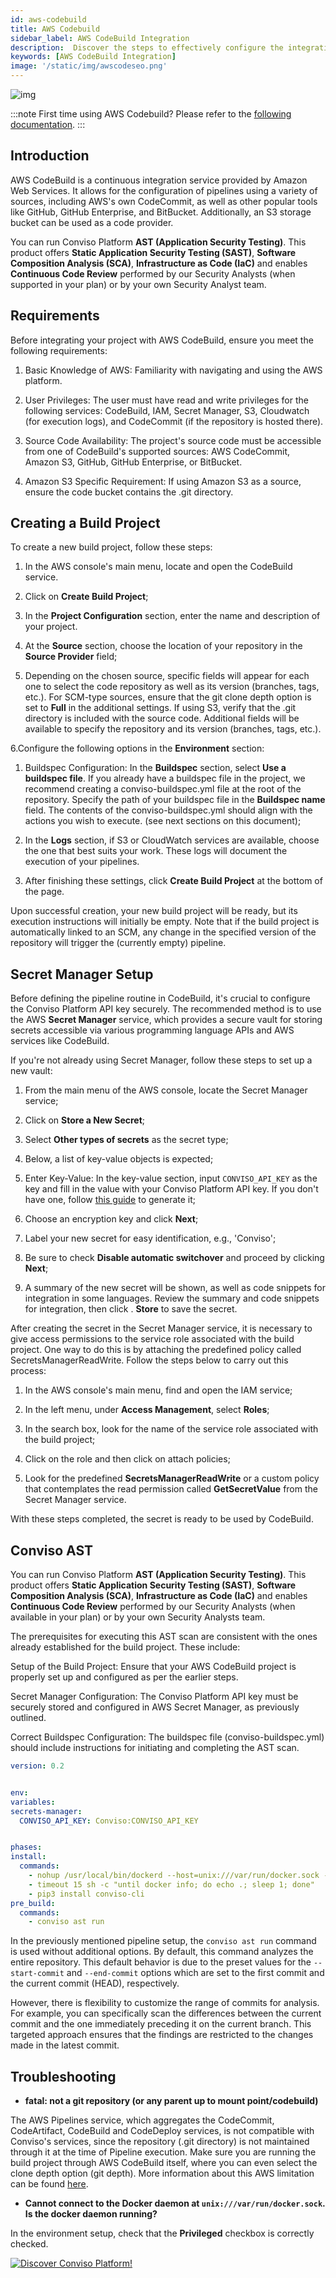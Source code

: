 ```yaml
---
id: aws-codebuild
title: AWS Codebuild
sidebar_label: AWS CodeBuild Integration
description:  Discover the steps to effectively configure the integration of AWS CodeBuild with the Conviso Platform. This guide will walk you through integrating your development pipeline with Conviso. By linking AWS CodeBuild with Conviso, you'll be able to incorporate security analysis directly into your continuous integration/continuous delivery (CI/CD) workflow, enhancing the security and efficiency of your development projects..
keywords: [AWS CodeBuild Integration]
image: '/static/img/awscodeseo.png'
---
```



<div style={{textAlign: 'center'}}>


![img](../../static/img/aws-codebuild.png  "AWS Codebuild.")


</div>


:::note
First time using AWS Codebuild? Please refer to the [following documentation](https://docs.aws.amazon.com/codebuild/). 
:::


## Introduction


AWS CodeBuild is a continuous integration service provided by Amazon Web Services. It allows for the configuration of pipelines using a variety of sources, including AWS's own CodeCommit, as well as other popular tools like GitHub, GitHub Enterprise, and BitBucket. Additionally, an S3 storage bucket can be used as a code provider.



You can run Conviso Platform **AST (Application Security Testing)**. This product offers **Static Application Security Testing (SAST)**, **Software Composition Analysis (SCA)**, **Infrastructure as Code (IaC)** and enables **Continuous Code Review** performed by our Security Analysts (when supported in your plan) or by your own Security Analyst team.


## Requirements


Before integrating your project with AWS CodeBuild, ensure you meet the following requirements:


1. Basic Knowledge of AWS: Familiarity with navigating and using the AWS platform.


2. User Privileges: The user must have read and write privileges for the following services: CodeBuild, IAM, Secret Manager, S3, Cloudwatch (for execution logs), and CodeCommit (if the repository is hosted there).


3. Source Code Availability: The project's source code must be accessible from one of CodeBuild's supported sources: AWS CodeCommit, Amazon S3, GitHub, GitHub Enterprise, or BitBucket.


4. Amazon S3 Specific Requirement: If using Amazon S3 as a source, ensure the code bucket contains the .git directory.


## Creating a Build Project


To create a new build project, follow these steps:


1. In the AWS console's main menu, locate and open the CodeBuild service.


2. Click on **Create Build Project**;


3. In the **Project Configuration** section, enter the name and description of your project.


4. At the **Source** section, choose the location of your repository in the **Source Provider** field;


5. Depending on the chosen source, specific fields will appear for each one to select the code repository as well as its version (branches, tags, etc.). For SCM-type sources, ensure that the git clone depth option is set to **Full** in the additional settings. If using S3, verify that the .git directory is included with the source code. Additional fields will be available to specify the repository and its version (branches, tags, etc.).


6.Configure the following options in the **Environment** section:


   1. Buildspec Configuration: In the **Buildspec** section, select **Use a buildspec file**. If you already have a buildspec file in the project, we recommend creating a conviso-buildspec.yml file at the root of the repository. Specify the path of your buildspec file in the  **Buildspec name** field. The contents of the conviso-buildspec.yml should align with the actions you wish to execute. (see next sections on this document);


   2. In the **Logs** section, if S3 or CloudWatch services are available, choose the one that best suits your work. These logs will document the execution of your pipelines.


   3. After finishing these settings, click **Create Build Project** at the bottom of the page.


Upon successful creation, your new build project will be ready, but its execution instructions will initially be empty. Note that if the build project is automatically linked to an SCM, any change in the specified version of the repository will trigger the (currently empty) pipeline.


## Secret Manager Setup


Before defining the pipeline routine in CodeBuild, it's crucial to configure the Conviso Platform API key securely. The recommended method is to use the AWS **Secret Manager** service, which provides a secure vault for storing secrets accessible via various programming language APIs and AWS services like CodeBuild.


If you're not already using Secret Manager, follow these steps to set up a new vault:


1. From the main menu of the AWS console, locate the Secret Manager service;


2. Click on **Store a New Secret**;


3. Select **Other types of secrets** as the secret type;


4. Below, a list of key-value objects is expected;


5. Enter Key-Value: In the key-value section, input  ```CONVISO_API_KEY``` as the key and fill in the value with your Conviso Platform API key. If you don't have one, follow [this guide](/how-to/generate-apikey.md) to generate it;


6. Choose an encryption key and click **Next**;


7. Label your new secret for easy identification, e.g., 'Conviso';


8. Be sure to check **Disable automatic switchover** and proceed by clicking  **Next**;


9. A summary of the new secret will be shown, as well as code snippets for integration in some languages. Review the summary and code snippets for integration, then click . **Store** to save the secret.


After creating the secret in the Secret Manager service, it is necessary to give access permissions to the service role associated with the build project. One way to do this is by attaching the predefined policy called SecretsManagerReadWrite. Follow the steps below to carry out this process:


1. In the AWS console's main menu, find and open the IAM service;


2. In the left menu, under **Access Management**, select **Roles**;


3. In the search box, look for the name of the service role associated with the build project;


4. Click on the role and then click on attach policies;


5. Look for the predefined **SecretsManagerReadWrite** or a custom policy that contemplates the read permission called **GetSecretValue** from the Secret Manager service.


With these steps completed, the secret is ready to be used by CodeBuild.



## Conviso AST

You can run Conviso Platform **AST (Application Security Testing)**. This product offers **Static Application Security Testing (SAST)**, **Software Composition Analysis (SCA)**, **Infrastructure as Code (IaC)** and enables **Continuous Code Review** performed by our Security Analysts (when available in your plan) or by your own Security Analysts team.

The prerequisites for executing this AST scan are consistent with the ones already established for the build project. These include:


Setup of the Build Project: Ensure that your AWS CodeBuild project is properly set up and configured as per the earlier steps.


Secret Manager Configuration: The Conviso Platform API key must be securely stored and configured in AWS Secret Manager, as previously outlined.


Correct Buildspec Configuration: The buildspec file (conviso-buildspec.yml) should include instructions for initiating and completing the AST scan.




```yml
version: 0.2


env:
variables:
secrets-manager:
  CONVISO_API_KEY: Conviso:CONVISO_API_KEY


phases:
install:
  commands:
    - nohup /usr/local/bin/dockerd --host=unix:///var/run/docker.sock --host=tcp://127.0.0.1:2375 --storage-driver=overlay2&
    - timeout 15 sh -c "until docker info; do echo .; sleep 1; done"
    - pip3 install conviso-cli
pre_build:
  commands:
    - conviso ast run
```


In the previously mentioned pipeline setup, the ```conviso ast run``` command is used without additional options. By default, this command analyzes the entire repository. This default behavior is due to the preset values for the ```--start-commit``` and ```--end-commit``` options which are set to the first commit and the current commit (HEAD), respectively.


However, there is flexibility to customize the range of commits for analysis. For example, you can specifically scan the differences between the current commit and the one immediately preceding it on the current branch. This targeted approach ensures that the findings are restricted to the changes made in the latest commit.



## Troubleshooting


* **fatal: not a git repository (or any parent up to mount point/codebuild)**


The AWS Pipelines service, which aggregates the CodeCommit, CodeArtifact, CodeBuild and CodeDeploy services, is not compatible with Conviso's services, since the repository (.git directory) is not maintained through it at the time of Pipeline execution. Make sure you are running the build project through AWS CodeBuild itself, where you can even select the clone depth option (git depth). More information about this AWS limitation can be found [here](https://forums.aws.amazon.com/thread.jspa?threadID=248267).


* **Cannot connect to the Docker daemon at ```unix:///var/run/docker.sock```. Is the docker daemon running?**


In the environment setup, check that the **Privileged** checkbox is correctly checked.


[![Discover Conviso Platform!](https://no-cache.hubspot.com/cta/default/5613826/interactive-125788977029.png)](https://cta-service-cms2.hubspot.com/web-interactives/public/v1/track/redirect?encryptedPayload=AVxigLKtcWzoFbzpyImNNQsXC9S54LjJuklwM39zNd7hvSoR%2FVTX%2FXjNdqdcIIDaZwGiNwYii5hXwRR06puch8xINMyL3EXxTMuSG8Le9if9juV3u%2F%2BX%2FCKsCZN1tLpW39gGnNpiLedq%2BrrfmYxgh8G%2BTcRBEWaKasQ%3D&webInteractiveContentId=125788977029&portalId=5613826)
